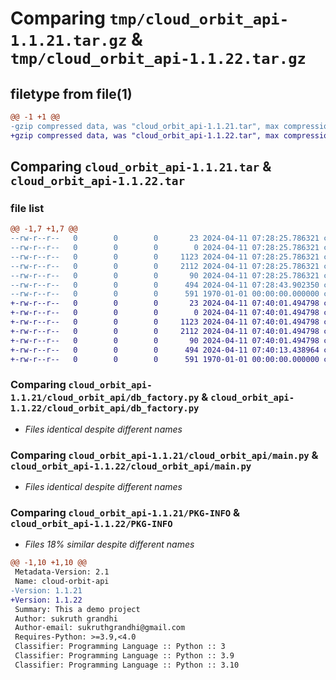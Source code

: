 # Comparing `tmp/cloud_orbit_api-1.1.21.tar.gz` & `tmp/cloud_orbit_api-1.1.22.tar.gz`

## filetype from file(1)

```diff
@@ -1 +1 @@
-gzip compressed data, was "cloud_orbit_api-1.1.21.tar", max compression
+gzip compressed data, was "cloud_orbit_api-1.1.22.tar", max compression
```

## Comparing `cloud_orbit_api-1.1.21.tar` & `cloud_orbit_api-1.1.22.tar`

### file list

```diff
@@ -1,7 +1,7 @@
--rw-r--r--   0        0        0       23 2024-04-11 07:28:25.786321 cloud_orbit_api-1.1.21/README.md
--rw-r--r--   0        0        0        0 2024-04-11 07:28:25.786321 cloud_orbit_api-1.1.21/cloud_orbit_api/__init__.py
--rw-r--r--   0        0        0     1123 2024-04-11 07:28:25.786321 cloud_orbit_api-1.1.21/cloud_orbit_api/db_factory.py
--rw-r--r--   0        0        0     2112 2024-04-11 07:28:25.786321 cloud_orbit_api-1.1.21/cloud_orbit_api/main.py
--rw-r--r--   0        0        0       90 2024-04-11 07:28:25.786321 cloud_orbit_api-1.1.21/cloud_orbit_api/models.py
--rw-r--r--   0        0        0      494 2024-04-11 07:28:43.902350 cloud_orbit_api-1.1.21/pyproject.toml
--rw-r--r--   0        0        0      591 1970-01-01 00:00:00.000000 cloud_orbit_api-1.1.21/PKG-INFO
+-rw-r--r--   0        0        0       23 2024-04-11 07:40:01.494798 cloud_orbit_api-1.1.22/README.md
+-rw-r--r--   0        0        0        0 2024-04-11 07:40:01.494798 cloud_orbit_api-1.1.22/cloud_orbit_api/__init__.py
+-rw-r--r--   0        0        0     1123 2024-04-11 07:40:01.494798 cloud_orbit_api-1.1.22/cloud_orbit_api/db_factory.py
+-rw-r--r--   0        0        0     2112 2024-04-11 07:40:01.494798 cloud_orbit_api-1.1.22/cloud_orbit_api/main.py
+-rw-r--r--   0        0        0       90 2024-04-11 07:40:01.494798 cloud_orbit_api-1.1.22/cloud_orbit_api/models.py
+-rw-r--r--   0        0        0      494 2024-04-11 07:40:13.438964 cloud_orbit_api-1.1.22/pyproject.toml
+-rw-r--r--   0        0        0      591 1970-01-01 00:00:00.000000 cloud_orbit_api-1.1.22/PKG-INFO
```

### Comparing `cloud_orbit_api-1.1.21/cloud_orbit_api/db_factory.py` & `cloud_orbit_api-1.1.22/cloud_orbit_api/db_factory.py`

 * *Files identical despite different names*

### Comparing `cloud_orbit_api-1.1.21/cloud_orbit_api/main.py` & `cloud_orbit_api-1.1.22/cloud_orbit_api/main.py`

 * *Files identical despite different names*

### Comparing `cloud_orbit_api-1.1.21/PKG-INFO` & `cloud_orbit_api-1.1.22/PKG-INFO`

 * *Files 18% similar despite different names*

```diff
@@ -1,10 +1,10 @@
 Metadata-Version: 2.1
 Name: cloud-orbit-api
-Version: 1.1.21
+Version: 1.1.22
 Summary: This a demo project
 Author: sukruth grandhi
 Author-email: sukruthgrandhi@gmail.com
 Requires-Python: >=3.9,<4.0
 Classifier: Programming Language :: Python :: 3
 Classifier: Programming Language :: Python :: 3.9
 Classifier: Programming Language :: Python :: 3.10
```

